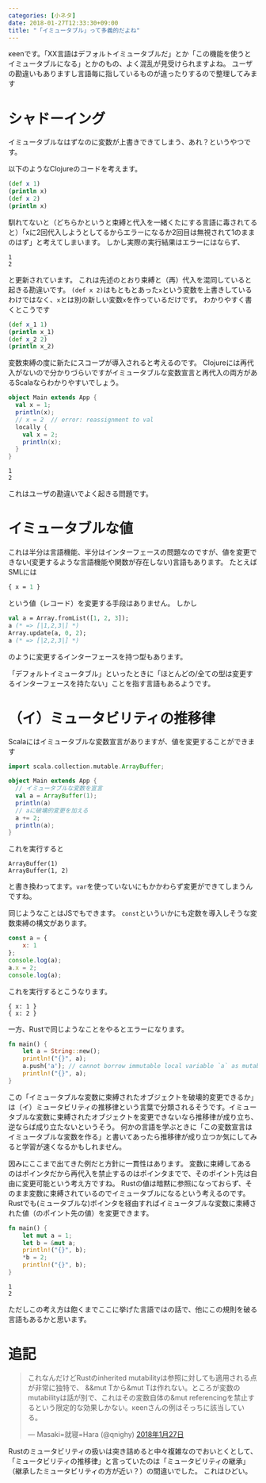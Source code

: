 ```yaml
---
categories: [小ネタ]
date: 2018-01-27T12:33:30+09:00
title: "「イミュータブル」って多義的だよね"
---
```


κeenです。「XX言語はデフォルトイミュータブルだ」とか「この機能を使うとイミュータブルになる」とかのもの、よく混乱が見受けられますよね。
ユーザの勘違いもありますし言語毎に指しているものが違ったりするので整理してみます
<!--more-->

# シャドーイング
イミュータブルなはずなのに変数が上書きできてしまう、あれ？というやつです。

以下のようなClojureのコードを考えます。

```clojure
(def x 1)
(println x)
(def x 2)
(println x)
```

馴れてないと（どちらかというと束縛と代入を一緒くたにする言語に毒されてると）「xに2回代入しようとしてるからエラーになるか2回目は無視されて1のままのはず」と考えてしまいます。
しかし実際の実行結果はエラーにはならず、

```
1
2
```

と更新されています。
これは先述のとおり束縛と（再）代入を混同していると起きる勘違いです。
`(def x 2)`はもともとあった`x`という変数を上書きしているわけではなく、`x`とは別の新しい変数`x`を作っているだけです。
わかりやすく書くとこうです

```clojure
(def x_1 1)
(println x_1)
(def x_2 2)
(println x_2)
```

変数束縛の度に新たにスコープが導入されると考えるのです。
Clojureには再代入がないので分かりづらいですがイミュータブルな変数宣言と再代入の両方があるScalaならわかりやすいでしょう。

```scala
object Main extends App {
  val x = 1;
  println(x);
  // x = 2  // error: reassignment to val
  locally {
    val x = 2;
    println(x);
  }
}
```

```
1
2
```

これはユーザの勘違いでよく起きる問題です。

# イミュータブルな値

これは半分は言語機能、半分はインターフェースの問題なのですが、値を変更できない(変更するような言語機能や関数が存在しない)言語もあります。
たとえばSMLには

``` sml
{ x = 1 }
```

という値（レコード）を変更する手段はありません。
しかし

``` sml
val a = Array.fromList([1, 2, 3]);
a (* => [|1,2,3|] *)
Array.update(a, 0, 2);
a (* => [|2,2,3|] *)
```

のように変更するインターフェースを持つ型もあります。

「デフォルトイミュータブル」といったときに「ほとんどの/全ての型は変更するインターフェースを持たない」ことを指す言語もあるようです。

# （イ）ミュータビリティの推移律

Scalaにはイミュータブルな変数宣言がありますが、値を変更することができます

```scala
import scala.collection.mutable.ArrayBuffer;

object Main extends App {
  // イミュータブルな変数を宣言
  val a = ArrayBuffer(1);
  println(a)
  // aに破壊的変更を加える
  a += 2;
  println(a);
}

```

これを実行すると

```
ArrayBuffer(1)
ArrayBuffer(1, 2)
```

と書き換わってます。`var`を使っていないにもかかわらず変更ができてしまうんですね。

同じようなことはJSでもできます。
`const`といういかにも定数を導入しそうな変数束縛の構文があります。

``` javascript
const a = {
    x: 1
};
console.log(a);
a.x = 2;
console.log(a);
```

これを実行するとこうなります。

```
{ x: 1 }
{ x: 2 }
```

一方、Rustで同じようなことをやるとエラーになります。

``` rust
fn main() {
    let a = String::new();
    println!("{}", a);
    a.push('a'); // cannot borrow immutable local variable `a` as mutable
    println!("{}", a);
}
```


この「イミュータブルな変数に束縛されたオブジェクトを破壊的変更できるか」は（イ）ミュータビリティの推移律という言葉で分類されるそうです。イミュータブルな変数に束縛されたオブジェクトを変更できないなら推移律が成り立ち、逆ならば成り立たないというそう。
何かの言語を学ぶときに「この変数宣言はイミュータブルな変数を作る」と書いてあったら推移律が成り立つか気にしてみると学習が速くなるかもしれません。

因みにここまで出てきた例だと方針に一貫性はあります。
変数に束縛してあるのはポインタだから再代入を禁止するのはポインタまでで、そのポイント先は自由に変更可能という考え方ですね。
Rustの値は暗黙に参照になっておらず、そのまま変数に束縛されているのでイミュータブルになるという考えるのです。
Rustでも(ミュータブルな)ポインタを経由すればイミュータブルな変数に束縛された値（のポイント先の値）を変更できます。

``` rust
fn main() {
    let mut a = 1;
    let b = &mut a;
    println!("{}", b);
    *b = 2;
    println!("{}", b);
}
```

```
1
2
```

ただしこの考え方は飽くまでここに挙げた言語ではの話で、他にこの規則を破る言語もあるかと思います。

# 追記

<blockquote class="twitter-tweet" data-lang="ja"><p lang="ja" dir="ltr">これなんだけどRustのinherited mutabilityは参照に対しても適用される点が非常に独特で、 &amp;&amp;mut Tから&amp;mut Tは作れない。ところが変数のmutabilityは話が別で、これはその変数自体の&amp;mut referencingを禁止するという限定的な効果しかない。κeenさんの例はそっちに該当している。</p>&mdash; Masaki=就寝=Hara (@qnighy) <a href="https://twitter.com/qnighy/status/957133716865761282?ref_src=twsrc%5Etfw">2018年1月27日</a></blockquote>
<script async src="https://platform.twitter.com/widgets.js" charset="utf-8"></script>

Rustのミュータビリティの扱いは突き詰めると中々複雑なのでおいとくとして、「ミュータビリティの推移律」と言っていたのは「ミュータビリティの継承」（継承したミュータビリティの方が近い？）の間違いでした。
これはひどい。
